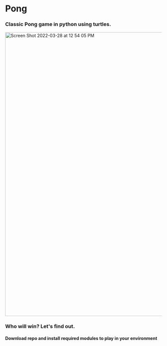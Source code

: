# Pong

### Classic Pong game in python using turtles.

<img width="912" alt="Screen Shot 2022-03-28 at 12 54 05 PM" src="https://user-images.githubusercontent.com/19939597/160448788-71f1dd50-fbf3-4cc0-bcb5-0ba61ae5891a.png">


### Who will win? Let's find out.

#### Download repo and install required modules to play in your environment
